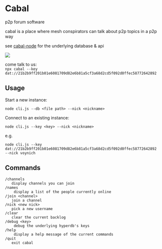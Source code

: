 # Cabal
p2p forum software

cabal is a place where mesh conspirators can talk about p2p topics in a p2p way   

see [cabal-node](https://github.com/cabal-club/cabal-node) for the underlying database & api

![](https://i.cblgh.org/2018-05/2466txd.png)

come talk to us:  
`npx cabal --key dat://21b2b9ff201b01e6081709d82e6b81a5cf3a68d2cd5f092d0ffec58772642892`
## Usage
Start a new instance:
```
node cli.js --db <file path> --nick <nickname>
```

Connect to an existing instance:
```
node cli.js --key <key> --nick <nickname>
```
e.g.
```
node cli.js --key dat://21b2b9ff201b01e6081709d82e6b81a5cf3a68d2cd5f092d0ffec58772642892 --nick voynich

```

## Commands
```
/channels 
   display channels you can join
/names
    display a list of the people currently online 
/join <channel> 
   join a channel
/nick <new nick>
   pick a new username
/clear
   clear the current backlog
/debug <key>
    debug the underlying hyperdb's keys
/help
    display a help message of the current commands
/quit
   exit cabal
```
